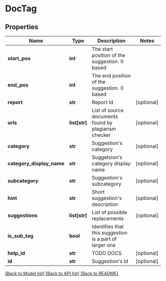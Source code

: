 # DocTag

## Properties
Name | Type | Description | Notes
------------ | ------------- | ------------- | -------------
**start_pos** | **int** | The start position of the suggestion. 0 based | 
**end_pos** | **int** | The end position of the suggestion. 0 based | 
**report** | **str** | Report Id | [optional] 
**urls** | **list[str]** | List of source documents found by plagiarism checker | [optional] 
**category** | **str** | Suggestion&#39;s category | [optional] 
**category_display_name** | **str** | Suggetsion&#39;s category display name | [optional] 
**subcategory** | **str** | Suggestion&#39;s subcategory | [optional] 
**hint** | **str** | Short suggestion&#39;s description | [optional] 
**suggestions** | **list[str]** | List of possible replacements | [optional] 
**is_sub_tag** | **bool** | Identifies that this suggestion is a part of larger one | 
**help_id** | **str** | TODO DOCS | [optional] 
**id** | **str** | Suggestion&#39;s Id | [optional] 

[[Back to Model list]](../README.md#documentation-for-models) [[Back to API list]](../README.md#documentation-for-api-endpoints) [[Back to README]](../README.md)


